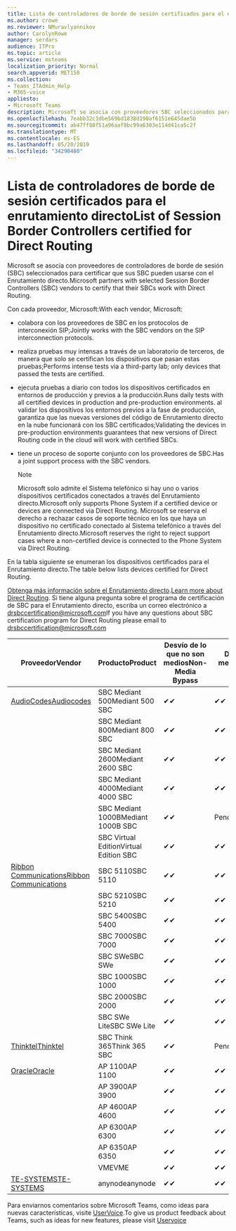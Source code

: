 ```yaml
---
title: Lista de controladores de borde de sesión certificados para el enrutamiento directo
ms.author: crowe
ms.reviewer: NMuravlyannikov
author: CarolynRowe
manager: serdars
audience: ITPro
ms.topic: article
ms.service: msteams
localization_priority: Normal
search.appverid: MET150
ms.collection:
- Teams_ITAdmin_Help
- M365-voice
appliesto:
- Microsoft Teams
description: Microsoft se asocia con proveedores SBC seleccionados para certificar que sus SBC pueden usarse con el Enrutamiento directo.
ms.openlocfilehash: 7eabb32c1dbe569bd1838d190af6151e645dae5b
ms.sourcegitcommit: ab47ff88f51a96aaf8bc99a6303e114d41ca5c2f
ms.translationtype: MT
ms.contentlocale: es-ES
ms.lasthandoff: 05/20/2019
ms.locfileid: "34290480"
---
```

# <a name="list-of-session-border-controllers-certified-for-direct-routing"></a><span data-ttu-id="019de-103">Lista de controladores de borde de sesión certificados para el enrutamiento directo</span><span class="sxs-lookup"><span data-stu-id="019de-103">List of Session Border Controllers certified for Direct Routing</span></span>

<span data-ttu-id="019de-104">Microsoft se asocia con proveedores de controladores de borde de sesión (SBC) seleccionados para certificar que sus SBC pueden usarse con el Enrutamiento directo.</span><span class="sxs-lookup"><span data-stu-id="019de-104">Microsoft partners with selected Session Border Controllers (SBC) vendors to certify that their SBCs work with Direct Routing.</span></span> 

<span data-ttu-id="019de-105">Con cada proveedor, Microsoft:</span><span class="sxs-lookup"><span data-stu-id="019de-105">With each vendor, Microsoft:</span></span> 

- <span data-ttu-id="019de-106">colabora con los proveedores de SBC en los protocolos de interconexión SIP;</span><span class="sxs-lookup"><span data-stu-id="019de-106">Jointly works with the SBC vendors on the SIP interconnection protocols.</span></span>
- <span data-ttu-id="019de-107">realiza pruebas muy intensas a través de un laboratorio de terceros, de manera que solo se certifican los dispositivos que pasan estas pruebas;</span><span class="sxs-lookup"><span data-stu-id="019de-107">Performs intense tests via a third-party lab; only devices that passed the tests are certified.</span></span> 
- <span data-ttu-id="019de-108">ejecuta pruebas a diario con todos los dispositivos certificados en entornos de producción y previos a la producción.</span><span class="sxs-lookup"><span data-stu-id="019de-108">Runs daily tests with all certified devices in production and pre-production environments.</span></span> <span data-ttu-id="019de-109">al validar los dispositivos los entornos previos a la fase de producción, garantiza que las nuevas versiones del código de Enrutamiento directo en la nube funcionará con los SBC certificados;</span><span class="sxs-lookup"><span data-stu-id="019de-109">Validating the devices in pre-production environments guarantees that new versions of Direct Routing code in the cloud will work with certified SBCs.</span></span> 
- <span data-ttu-id="019de-110">tiene un proceso de soporte conjunto con los proveedores de SBC.</span><span class="sxs-lookup"><span data-stu-id="019de-110">Has a joint support process with the SBC vendors.</span></span>


  > [!NOTE]
  > <span data-ttu-id="019de-111">Microsoft solo admite el Sistema telefónico si hay uno o varios dispositivos certificados conectados a través del Enrutamiento directo.</span><span class="sxs-lookup"><span data-stu-id="019de-111">Microsoft only supports Phone System if a certified device or devices are connected via Direct Routing.</span></span> <span data-ttu-id="019de-112">Microsoft se reserva el derecho a rechazar casos de soporte técnico en los que haya un dispositivo no certificado conectado al Sistema telefónico a través del Enrutamiento directo.</span><span class="sxs-lookup"><span data-stu-id="019de-112">Microsoft reserves the right to reject support cases where a non-certified device is connected to the Phone System via Direct Routing.</span></span> 

<span data-ttu-id="019de-113">En la tabla siguiente se enumeran los dispositivos certificados para el Enrutamiento directo.</span><span class="sxs-lookup"><span data-stu-id="019de-113">The table below lists devices certified for Direct Routing.</span></span> 

<span data-ttu-id="019de-114">[Obtenga más información sobre el Enrutamiento directo](https://aka.ms/dr).</span><span class="sxs-lookup"><span data-stu-id="019de-114">[Learn more about Direct Routing](https://aka.ms/dr).</span></span> <span data-ttu-id="019de-115">Si tiene alguna pregunta sobre el programa de certificación de SBC para el Enrutamiento directo, escriba un correo electrónico a drsbccertification@microsoft.com</span><span class="sxs-lookup"><span data-stu-id="019de-115">If you have any questions about SBC certification program for Direct Routing please email to drsbccertification@microsoft.com</span></span>


|                                                       <span data-ttu-id="019de-116">Proveedor</span><span class="sxs-lookup"><span data-stu-id="019de-116">Vendor</span></span>                                                        |       <span data-ttu-id="019de-117">Producto</span><span class="sxs-lookup"><span data-stu-id="019de-117">Product</span></span>       | <span data-ttu-id="019de-118">Desvío de lo que no son medios</span><span class="sxs-lookup"><span data-stu-id="019de-118">Non-Media Bypass</span></span> | <span data-ttu-id="019de-119">Desvío de medios</span><span class="sxs-lookup"><span data-stu-id="019de-119">Media Bypass</span></span> | <span data-ttu-id="019de-120">Versión de software</span><span class="sxs-lookup"><span data-stu-id="019de-120">Software Version</span></span> |
|---------------------------------------------------------------------------------------------------------------------|---------------------|------------------|--------------|------------------|
| [<span data-ttu-id="019de-121">AudioCodes</span><span class="sxs-lookup"><span data-stu-id="019de-121">Audiocodes</span></span>](https://www.audiocodes.com/solutions-products/products/products-for-microsoft-365/direct-routing-for-microsoft-teams) |   <span data-ttu-id="019de-122">SBC Mediant 500</span><span class="sxs-lookup"><span data-stu-id="019de-122">Mediant 500 SBC</span></span>   |     <span data-ttu-id="019de-123">&#10004;</span><span class="sxs-lookup"><span data-stu-id="019de-123">&#10004;</span></span>     |   <span data-ttu-id="019de-124">&#10004;</span><span class="sxs-lookup"><span data-stu-id="019de-124">&#10004;</span></span>    |  <span data-ttu-id="019de-125">7.20A.250.003</span><span class="sxs-lookup"><span data-stu-id="019de-125">7.20A.250.003</span></span>   |
|                                                                                                                     |   <span data-ttu-id="019de-126">SBC Mediant 800</span><span class="sxs-lookup"><span data-stu-id="019de-126">Mediant 800 SBC</span></span>   |     <span data-ttu-id="019de-127">&#10004;</span><span class="sxs-lookup"><span data-stu-id="019de-127">&#10004;</span></span>     |   <span data-ttu-id="019de-128">&#10004;</span><span class="sxs-lookup"><span data-stu-id="019de-128">&#10004;</span></span>     |  <span data-ttu-id="019de-129">7.20A.250.003</span><span class="sxs-lookup"><span data-stu-id="019de-129">7.20A.250.003</span></span>   |
|                                                                                                                     |  <span data-ttu-id="019de-130">SBC Mediant 2600</span><span class="sxs-lookup"><span data-stu-id="019de-130">Mediant 2600 SBC</span></span>   |     <span data-ttu-id="019de-131">&#10004;</span><span class="sxs-lookup"><span data-stu-id="019de-131">&#10004;</span></span>     |   <span data-ttu-id="019de-132">&#10004;</span><span class="sxs-lookup"><span data-stu-id="019de-132">&#10004;</span></span>    |  <span data-ttu-id="019de-133">7.20A.250.003</span><span class="sxs-lookup"><span data-stu-id="019de-133">7.20A.250.003</span></span>   |
|                                                                                                                     |  <span data-ttu-id="019de-134">SBC Mediant 4000</span><span class="sxs-lookup"><span data-stu-id="019de-134">Mediant 4000 SBC</span></span>   |     <span data-ttu-id="019de-135">&#10004;</span><span class="sxs-lookup"><span data-stu-id="019de-135">&#10004;</span></span>     |   <span data-ttu-id="019de-136">&#10004;</span><span class="sxs-lookup"><span data-stu-id="019de-136">&#10004;</span></span>     |  <span data-ttu-id="019de-137">7.20A.250.003</span><span class="sxs-lookup"><span data-stu-id="019de-137">7.20A.250.003</span></span>   |
|                                                                                                                     | <span data-ttu-id="019de-138">SBC Mediant 1000B</span><span class="sxs-lookup"><span data-stu-id="019de-138">Mediant 1000B  SBC</span></span>  |     <span data-ttu-id="019de-139">&#10004;</span><span class="sxs-lookup"><span data-stu-id="019de-139">&#10004;</span></span>     |   <span data-ttu-id="019de-140">Pending</span><span class="sxs-lookup"><span data-stu-id="019de-140">Pending</span></span>     |  <span data-ttu-id="019de-141">7.20A.250.003</span><span class="sxs-lookup"><span data-stu-id="019de-141">7.20A.250.003</span></span>   |
|                                                                                                                     | <span data-ttu-id="019de-142">SBC Virtual Edition</span><span class="sxs-lookup"><span data-stu-id="019de-142">Virtual Edition SBC</span></span> |     <span data-ttu-id="019de-143">&#10004;</span><span class="sxs-lookup"><span data-stu-id="019de-143">&#10004;</span></span>     |   <span data-ttu-id="019de-144">&#10004;</span><span class="sxs-lookup"><span data-stu-id="019de-144">&#10004;</span></span>     |  <span data-ttu-id="019de-145">7.20A.250.003</span><span class="sxs-lookup"><span data-stu-id="019de-145">7.20A.250.003</span></span>  |
|  [<span data-ttu-id="019de-146">Ribbon Communications</span><span class="sxs-lookup"><span data-stu-id="019de-146">Ribbon Communications</span></span>](https://ribboncommunications.com/solutions/enterprise-solutions/microsoft-skype-business)  |      <span data-ttu-id="019de-147">SBC 5110</span><span class="sxs-lookup"><span data-stu-id="019de-147">SBC 5110</span></span>       |     <span data-ttu-id="019de-148">&#10004;</span><span class="sxs-lookup"><span data-stu-id="019de-148">&#10004;</span></span>     |   <span data-ttu-id="019de-149">&#10004;</span><span class="sxs-lookup"><span data-stu-id="019de-149">&#10004;</span></span>    |       <span data-ttu-id="019de-150">V6.2</span><span class="sxs-lookup"><span data-stu-id="019de-150">V6.2</span></span>       |
|                                                                                                                     |      <span data-ttu-id="019de-151">SBC 5210</span><span class="sxs-lookup"><span data-stu-id="019de-151">SBC 5210</span></span>       |     <span data-ttu-id="019de-152">&#10004;</span><span class="sxs-lookup"><span data-stu-id="019de-152">&#10004;</span></span>     |  <span data-ttu-id="019de-153">&#10004;</span><span class="sxs-lookup"><span data-stu-id="019de-153">&#10004;</span></span>    |       <span data-ttu-id="019de-154">V6.2</span><span class="sxs-lookup"><span data-stu-id="019de-154">V6.2</span></span>       |
|                                                                                                                     |      <span data-ttu-id="019de-155">SBC 5400</span><span class="sxs-lookup"><span data-stu-id="019de-155">SBC 5400</span></span>       |     <span data-ttu-id="019de-156">&#10004;</span><span class="sxs-lookup"><span data-stu-id="019de-156">&#10004;</span></span>     |   <span data-ttu-id="019de-157">&#10004;</span><span class="sxs-lookup"><span data-stu-id="019de-157">&#10004;</span></span>   |       <span data-ttu-id="019de-158">V6.2</span><span class="sxs-lookup"><span data-stu-id="019de-158">V6.2</span></span>       |
|                                                                                                                     |      <span data-ttu-id="019de-159">SBC 7000</span><span class="sxs-lookup"><span data-stu-id="019de-159">SBC 7000</span></span>       |     <span data-ttu-id="019de-160">&#10004;</span><span class="sxs-lookup"><span data-stu-id="019de-160">&#10004;</span></span>     |   <span data-ttu-id="019de-161">&#10004;</span><span class="sxs-lookup"><span data-stu-id="019de-161">&#10004;</span></span>    |       <span data-ttu-id="019de-162">V6.2</span><span class="sxs-lookup"><span data-stu-id="019de-162">V6.2</span></span>       |
|                                                                                                                     |       <span data-ttu-id="019de-163">SBC SWe</span><span class="sxs-lookup"><span data-stu-id="019de-163">SBC SWe</span></span>       |     <span data-ttu-id="019de-164">&#10004;</span><span class="sxs-lookup"><span data-stu-id="019de-164">&#10004;</span></span>     |   <span data-ttu-id="019de-165">&#10004;</span><span class="sxs-lookup"><span data-stu-id="019de-165">&#10004;</span></span>   |       <span data-ttu-id="019de-166">V6.2</span><span class="sxs-lookup"><span data-stu-id="019de-166">V6.2</span></span>       |
|                                                                                                                     |      <span data-ttu-id="019de-167">SBC 1000</span><span class="sxs-lookup"><span data-stu-id="019de-167">SBC 1000</span></span>       |     <span data-ttu-id="019de-168">&#10004;</span><span class="sxs-lookup"><span data-stu-id="019de-168">&#10004;</span></span>     |   <span data-ttu-id="019de-169">&#10004;</span><span class="sxs-lookup"><span data-stu-id="019de-169">&#10004;</span></span>    |      <span data-ttu-id="019de-170">v8.0.1</span><span class="sxs-lookup"><span data-stu-id="019de-170">v8.0.1</span></span>     |
|                                                                                                                     |      <span data-ttu-id="019de-171">SBC 2000</span><span class="sxs-lookup"><span data-stu-id="019de-171">SBC 2000</span></span>       |     <span data-ttu-id="019de-172">&#10004;</span><span class="sxs-lookup"><span data-stu-id="019de-172">&#10004;</span></span>     |   <span data-ttu-id="019de-173">&#10004;</span><span class="sxs-lookup"><span data-stu-id="019de-173">&#10004;</span></span>   |     <span data-ttu-id="019de-174">v8.0.1</span><span class="sxs-lookup"><span data-stu-id="019de-174">v8.0.1</span></span>     |
|                                                                                                                     |    <span data-ttu-id="019de-175">SBC SWe Lite</span><span class="sxs-lookup"><span data-stu-id="019de-175">SBC SWe Lite</span></span>     |     <span data-ttu-id="019de-176">&#10004;</span><span class="sxs-lookup"><span data-stu-id="019de-176">&#10004;</span></span>     |  <span data-ttu-id="019de-177">&#10004;</span><span class="sxs-lookup"><span data-stu-id="019de-177">&#10004;</span></span>    |      <span data-ttu-id="019de-178">v8.0.1</span><span class="sxs-lookup"><span data-stu-id="019de-178">v8.0.1</span></span>    |
|                     [<span data-ttu-id="019de-179">Thinktel</span><span class="sxs-lookup"><span data-stu-id="019de-179">Thinktel</span></span>](https://www.thinktel.ca/services/think-365/think-365-overview/)                      |    <span data-ttu-id="019de-180">SBC Think 365</span><span class="sxs-lookup"><span data-stu-id="019de-180">Think 365 SBC</span></span>    |     <span data-ttu-id="019de-181">&#10004;</span><span class="sxs-lookup"><span data-stu-id="019de-181">&#10004;</span></span>     |   <span data-ttu-id="019de-182">Pending</span><span class="sxs-lookup"><span data-stu-id="019de-182">Pending</span></span>    |       <span data-ttu-id="019de-183">V1.4</span><span class="sxs-lookup"><span data-stu-id="019de-183">V1.4</span></span>       |
|                     [<span data-ttu-id="019de-184">Oracle</span><span class="sxs-lookup"><span data-stu-id="019de-184">Oracle</span></span>](https://www.oracle.com/industries/communications/enterprise-session-border-controller/microsoft.html)                      |    <span data-ttu-id="019de-185">AP 1100</span><span class="sxs-lookup"><span data-stu-id="019de-185">AP 1100</span></span>      |    <span data-ttu-id="019de-186">&#10004;</span><span class="sxs-lookup"><span data-stu-id="019de-186">&#10004;</span></span>     |    <span data-ttu-id="019de-187">&#10004;</span><span class="sxs-lookup"><span data-stu-id="019de-187">&#10004;</span></span>    |   <span data-ttu-id="019de-188">8.3.0.0.1</span><span class="sxs-lookup"><span data-stu-id="019de-188">8.3.0.0.1</span></span> |
|                                                                                                                    |    <span data-ttu-id="019de-189">AP 3900</span><span class="sxs-lookup"><span data-stu-id="019de-189">AP 3900</span></span>           |    <span data-ttu-id="019de-190">&#10004;</span><span class="sxs-lookup"><span data-stu-id="019de-190">&#10004;</span></span>     |    <span data-ttu-id="019de-191">&#10004;</span><span class="sxs-lookup"><span data-stu-id="019de-191">&#10004;</span></span>   |   <span data-ttu-id="019de-192">8.3.0.0.1</span><span class="sxs-lookup"><span data-stu-id="019de-192">8.3.0.0.1</span></span>  | 
|                                                                                                                    |      <span data-ttu-id="019de-193">AP 4600</span><span class="sxs-lookup"><span data-stu-id="019de-193">AP 4600</span></span>         |    <span data-ttu-id="019de-194">&#10004;</span><span class="sxs-lookup"><span data-stu-id="019de-194">&#10004;</span></span>   |    <span data-ttu-id="019de-195">&#10004;</span><span class="sxs-lookup"><span data-stu-id="019de-195">&#10004;</span></span>     |     <span data-ttu-id="019de-196">8.3.0.0.1</span><span class="sxs-lookup"><span data-stu-id="019de-196">8.3.0.0.1</span></span>  |
|                                                                                                                    |      <span data-ttu-id="019de-197">AP 6300</span><span class="sxs-lookup"><span data-stu-id="019de-197">AP 6300</span></span>         |    <span data-ttu-id="019de-198">&#10004;</span><span class="sxs-lookup"><span data-stu-id="019de-198">&#10004;</span></span>   |    <span data-ttu-id="019de-199">&#10004;</span><span class="sxs-lookup"><span data-stu-id="019de-199">&#10004;</span></span>     |     <span data-ttu-id="019de-200">8.3.0.0.1</span><span class="sxs-lookup"><span data-stu-id="019de-200">8.3.0.0.1</span></span>  |
|                                                                                                                   |      <span data-ttu-id="019de-201">AP 6350</span><span class="sxs-lookup"><span data-stu-id="019de-201">AP 6350</span></span>           |    <span data-ttu-id="019de-202">&#10004;</span><span class="sxs-lookup"><span data-stu-id="019de-202">&#10004;</span></span>   |    <span data-ttu-id="019de-203">&#10004;</span><span class="sxs-lookup"><span data-stu-id="019de-203">&#10004;</span></span>    |     <span data-ttu-id="019de-204">8.3.0.0.1</span><span class="sxs-lookup"><span data-stu-id="019de-204">8.3.0.0.1</span></span>  |                                             
|                                                                                                                    |      <span data-ttu-id="019de-205">VME</span><span class="sxs-lookup"><span data-stu-id="019de-205">VME</span></span>           |    <span data-ttu-id="019de-206">&#10004;</span><span class="sxs-lookup"><span data-stu-id="019de-206">&#10004;</span></span>    |    <span data-ttu-id="019de-207">&#10004;</span><span class="sxs-lookup"><span data-stu-id="019de-207">&#10004;</span></span>    |     <span data-ttu-id="019de-208">8.3.0.0.1</span><span class="sxs-lookup"><span data-stu-id="019de-208">8.3.0.0.1</span></span>   |
|                     [<span data-ttu-id="019de-209">TE-SYSTEMS</span><span class="sxs-lookup"><span data-stu-id="019de-209">TE-SYSTEMS</span></span>](https://www.anynode.de/anynode-and-microsoft-teams/)                               |     <span data-ttu-id="019de-210">anynode</span><span class="sxs-lookup"><span data-stu-id="019de-210">anynode</span></span>         |     <span data-ttu-id="019de-211">&#10004;</span><span class="sxs-lookup"><span data-stu-id="019de-211">&#10004;</span></span>   |  <span data-ttu-id="019de-212">&#10004;</span><span class="sxs-lookup"><span data-stu-id="019de-212">&#10004;</span></span>   |      <span data-ttu-id="019de-213">v3.16.2</span><span class="sxs-lookup"><span data-stu-id="019de-213">v3.16.2</span></span>      |

<span data-ttu-id="019de-214">Para enviarnos comentarios sobre Microsoft Teams, como ideas para nuevas características, visite [UserVoice](https://microsoftteams.uservoice.com).</span><span class="sxs-lookup"><span data-stu-id="019de-214">To give us product feedback about Teams, such as ideas for new features, please visit [Uservoice](https://microsoftteams.uservoice.com)</span></span>
